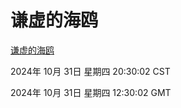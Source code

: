 # 谦虚的海鸥
[谦虚的海鸥](http://219.139.197.74:56308/qxdho/course/base/hotlink/index.php)

2024年 10月 31日 星期四 20:30:02 CST

2024年 10月 31日 星期四 12:30:02 GMT

